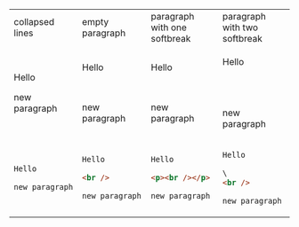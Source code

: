 <table>
  <tr>
    <td>collapsed lines</td>
    <td>empty paragraph</td>
    <td>paragraph with one softbreak</td>
    <td>paragraph with two softbreak</td>
  </tr>
  <tr>
<td>

Hello

new paragraph

</td>
<td>

Hello

<br />

new paragraph

</td>
<td>

Hello

<p><br /></p>

new paragraph

</td>
<td>

Hello

\
<br />

new paragraph

</td>

</tr>
<tr>
<td>

```md
Hello

new paragraph
```

</td>
<td>

```md
Hello

<br />

new paragraph
```

</td>

<td>

```md
Hello

<p><br /></p>

new paragraph
```

</td>
<td>

```md
Hello

\
<br />

new paragraph
```

</td>
</tr>
</table>
